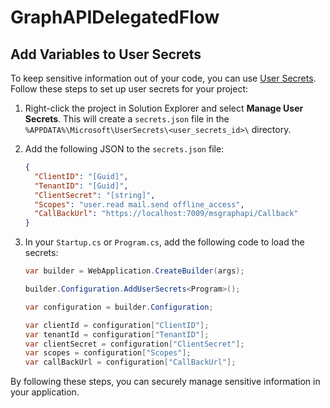 # GraphAPIDelegatedFlow

## Add Variables to User Secrets

To keep sensitive information out of your code, you can use [User Secrets](https://docs.microsoft.com/en-us/aspnet/core/security/app-secrets). Follow these steps to set up user secrets for your project:

1. Right-click the project in Solution Explorer and select **Manage User Secrets**. This will create a `secrets.json` file in the `%APPDATA%\Microsoft\UserSecrets\<user_secrets_id>\` directory.

2. Add the following JSON to the `secrets.json` file:

    ```json
    {
      "ClientID": "[Guid]",
      "TenantID": "[Guid]",
      "ClientSecret": "[string]",
      "Scopes": "user.read mail.send offline_access",
      "CallBackUrl": "https://localhost:7009/msgraphapi/Callback"
    }
    ```

3. In your `Startup.cs` or `Program.cs`, add the following code to load the secrets:

    ```csharp
    var builder = WebApplication.CreateBuilder(args);

    builder.Configuration.AddUserSecrets<Program>();

    var configuration = builder.Configuration;

    var clientId = configuration["ClientID"];
    var tenantId = configuration["TenantID"];
    var clientSecret = configuration["ClientSecret"];
    var scopes = configuration["Scopes"];
    var callBackUrl = configuration["CallBackUrl"];
    ```

By following these steps, you can securely manage sensitive information in your application.
